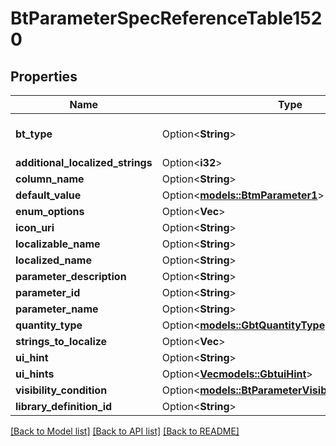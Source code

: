 # BtParameterSpecReferenceTable1520

## Properties

Name | Type | Description | Notes
------------ | ------------- | ------------- | -------------
**bt_type** | Option<**String**> | Type of JSON object. | [optional]
**additional_localized_strings** | Option<**i32**> |  | [optional]
**column_name** | Option<**String**> |  | [optional]
**default_value** | Option<[**models::BtmParameter1**](BTMParameter-1.md)> |  | [optional]
**enum_options** | Option<**Vec<String>**> |  | [optional]
**icon_uri** | Option<**String**> |  | [optional]
**localizable_name** | Option<**String**> |  | [optional]
**localized_name** | Option<**String**> |  | [optional]
**parameter_description** | Option<**String**> |  | [optional]
**parameter_id** | Option<**String**> |  | [optional]
**parameter_name** | Option<**String**> |  | [optional]
**quantity_type** | Option<[**models::GbtQuantityType**](GBTQuantityType.md)> |  | [optional]
**strings_to_localize** | Option<**Vec<String>**> |  | [optional]
**ui_hint** | Option<**String**> |  | [optional]
**ui_hints** | Option<[**Vec<models::GbtuiHint>**](GBTUIHint.md)> |  | [optional]
**visibility_condition** | Option<[**models::BtParameterVisibilityCondition177**](BTParameterVisibilityCondition-177.md)> |  | [optional]
**library_definition_id** | Option<**String**> |  | [optional]

[[Back to Model list]](../README.md#documentation-for-models) [[Back to API list]](../README.md#documentation-for-api-endpoints) [[Back to README]](../README.md)


